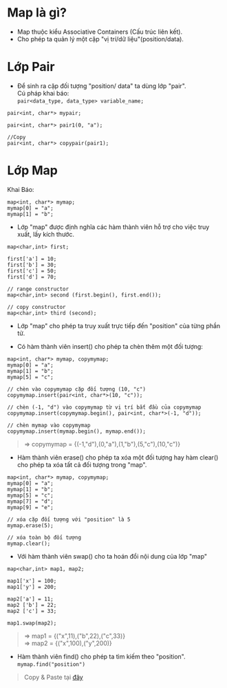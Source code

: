 # Map là gì?
- Map thuộc kiểu Associative Containers (Cấu trúc liên kết).  
- Cho phép ta quản lý một cặp "vị trí/dữ liệu"(position/data).  

# Lớp Pair
- Để sinh ra cặp đối tượng "position/ data" ta dùng lớp "pair".  
Cú pháp khai báo:  
`pair<data_type, data_type> variable_name;`  

```
pair<int, char*> mypair;

pair<int, char*> pair1(0, "a");

//Copy
pair<int, char*> copypair(pair1);
```
# Lớp Map

Khai Báo:  
```
map<int, char*> mymap;  
mymap[0] = "a";  
mymap[1] = "b";  
```  

- Lớp "map" được định nghĩa các hàm thành viên hỗ trợ cho việc truy xuất, lấy kích thước.  
```
map<char,int> first;
 
first['a'] = 10;
first['b'] = 30;
first['c'] = 50;
first['d'] = 70;
 
// range constructor
map<char,int> second (first.begin(), first.end());
 
// copy constructor
map<char,int> third (second);
```

- Lớp "map" cho phép ta truy xuất trực tiếp đến "position" của từng phần tử.  

- Có hàm thành viên insert() cho phép ta chèn thêm một đối tượng:  
```
map<int, char*> mymap, copymymap;  
mymap[0] = "a";  
mymap[1] = "b";  
mymap[5] = "c";  

// chèn vào copymymap cặp đối tượng (10, "c")	
copymymap.insert(pair<int, char*>(10, "c"));  

// chèn (-1, "d") vào copymymap từ vị trí bắt đầu của copymymap  
copymymap.insert(copymymap.begin(), pair<int, char*>(-1, "d"));  

// chèn mymap vào copymymap  
copymymap.insert(mymap.begin(), mymap.end());  
```
> => copymymap = {(-1,"d"),(0,"a"),(1,"b"),(5,"c"),(10,"c")}  

- Hàm thành viên erase() cho phép ta xóa một đối tượng hay hàm clear() cho phép ta xóa tất cả đối tượng trong "map".  
```
map<int, char*> mymap, copymymap;  
mymap[0] = "a";  
mymap[1] = "b";  
mymap[5] = "c";  
mymap[7] = "d";  
mymap[9] = "e";  

// xóa cặp đối tượng với "position" là 5  
mymap.erase(5);	 

// xóa toàn bộ đối tượng  
mymap.clear();  
```

- Với hàm thành viên swap() cho ta hoán đổi nội dung của lớp "map"  
```
map<char,int> map1, map2;  
 
map1['x'] = 100;  
map1['y'] = 200;  
 
map2['a'] = 11;  
map2 ['b'] = 22;  
map2 ['c'] = 33;  
 
map1.swap(map2);  
```

> => map1 = {("x",11),("b",22),("c",33)}  
 => map2 = {("x",100),("y",200)}  

- Hàm thành viên find() cho phép ta tìm kiếm theo "position".  
`mymap.find("position")`  

> Copy & Paste tại [đây](https://www.stdio.vn/articles/stl-map-trong-c-76)  